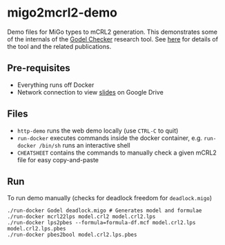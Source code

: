 # migo2mcrl2-demo

Demo files for MiGo types to mCRL2 generation.
This demonstrates some of the internals of the [Godel
Checker](https://bitbucket.org/MobilityReadingGroup/godel-checker) research
tool. See [here](http://mrg.doc.ic.ac.uk/tools/godel-checker/) for details of
the tool and the related publications.

## Pre-requisites

 - Everything runs off Docker
 - Network connection to view [slides](https://drive.google.com/open?id=1o1Mkhrf_av1u52lKu-7lJe0MolrLT8Tf1wBLA8acpGg) on Google Drive

## Files

 - `http-demo` runs the web demo locally (use `CTRL-C` to quit)
 - `run-docker` executes commands inside the docker container,
    e.g. `run-docker /bin/sh` runs an interactive shell
 - `CHEATSHEET` contains the commands to manually check a given mCRL2 file for
   easy copy-and-paste

## Run

To run demo manually (checks for deadlock freedom for `deadlock.migo`)

    ./run-docker Godel deadlock.migo # Generates model and formulae
    ./run-docker mcrl22lps model.crl2 model.crl2.lps
    ./run-docker lps2pbes --formula=formula-df.mcf model.crl2.lps model.crl2.lps.pbes
    ./run-docker pbes2bool model.crl2.lps.pbes
